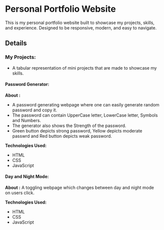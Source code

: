 # Personal Portfolio Website

This is my personal portfolio website built to showcase my projects, skills, and experience. Designed to be responsive, modern, and easy to navigate.
## Details 
### My Projects:
* A tabular representation of mini projects that are made to showcase my skills.
#### Password Generator:
**About :**

- A password generating webpage where one can easily generate random password and copy it.
- The password can contain UpperCase letter, LowerCase letter, Symbols and Numbers.
- The generator also shows the  Strength  of the password.
- Green button depicts strong password, Yellow depicts moderate passwrd and Red button depicts weak password.

**Technologies Used:**
- HTML
- CSS
- JavaScript

#### Day and Night Mode:
**About :**  A toggling webpage which changes between day and night mode on users click.

**Technologies Used:**
- HTML
- CSS
- JavaScript 






 
